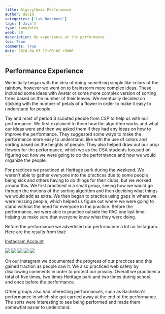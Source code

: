 ```yaml
---
title: Algorythmic Performance
author: david
categories: ['Lab Notebook']
tags: ['Java']
type: tangibles
week: 29
description: My experience at the performance
toc: True
comments: True
date: 2024-04-03 12:00:00 +0000
---
```


## Performance Experience

We initially began with the idea of doing something simple like colors of the rainbow, however we went on to brainstorm more complex ideas. These included some ideas with Avatar or some more complex version of sorting trees based on the number of their leaves. We eventually decided on sticking with the number of petals of a flower in order to make it easy to understand for people.

Tay and most of period 3 scouted people from CSP to help us with our performance. We first explained to them how the algorithm works and what our ideas were and then we asked them if they had any ideas on how to improve the performance. They suggested some ways to make the performance more easy to understand, like with the use of colors and sorting based on the heights of people. They also helped draw out our prop flowers for the performance, which we as the CSA students focused on figuring out how we were going to do the performance and how we would organize the people.

For practices we practiced at Heritage park during the weekend. We weren't able to gather everyone into the practices due to some people being sick and others having to do things for their clubs, but we worked around this. We first practiced in a small group, seeing how we would go through the motions of the sorting algorithm and then deciding what things we would add as extra. We then began to practice using gaps in where we were missing people, which helped us figure out where we were going to stand without the need for everyone in the practice. Before the performance, we were able to practice outside the PAC one last time, helping us make sure that everyone knew what they were doing.

Before the performance we advertised our performance a lot on Instagram. Here are the results from that:

[Instagram Account](https://www.instagram.com/flower_mergers?igsh=MWQ1ZGUxMzBkMA==)

![](/assets/img/post_images/IMG_0838.jpg)
![](/assets/img/post_images/IMG_0839.jpg)
![](/assets/img/post_images/IMG_0840.jpg)
![](/assets/img/post_images/IMG_0841.jpg)
![](/assets/img/post_images/IMG_0842.jpg)

On our instagram we documented the progress of our practices and this gained traction as people saw it. We also practiced web safety by disallowing comments in order to protect our privacy. Overall we practiced a total of five times, two times Heritage park and two times during school, and once before the performance.

Other groups also had interesting performances, such as Rachelina's performance in which she got carried away at the end of the performance. The sorts were interesting to see being performed and made them somewhat easier to understand.
